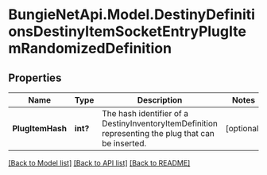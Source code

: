# BungieNetApi.Model.DestinyDefinitionsDestinyItemSocketEntryPlugItemRandomizedDefinition
## Properties

Name | Type | Description | Notes
------------ | ------------- | ------------- | -------------
**PlugItemHash** | **int?** | The hash identifier of a DestinyInventoryItemDefinition representing the plug that can be inserted. | [optional] 

[[Back to Model list]](../README.md#documentation-for-models) [[Back to API list]](../README.md#documentation-for-api-endpoints) [[Back to README]](../README.md)

